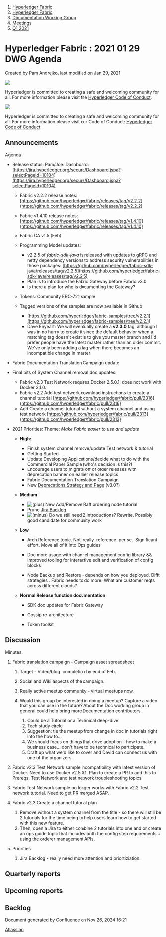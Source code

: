 1. [Hyperledger Fabric](index.html)
2. [Hyperledger Fabric](Hyperledger-Fabric_22839309.html)
3. [Documentation Working Group](Documentation-Working-Group_22839782.html)
4. [Meetings](Meetings_22839778.html)
5. [Q1 2021](Q1-2021_22842487.html)

# Hyperledger Fabric : 2021 01 29 DWG Agenda

Created by Pam Andrejko, last modified on Jan 29, 2021

![](https://wiki.hyperledger.org/download/attachments/2392771/welcome.png?version=2&modificationDate=1572450107000&api=v2)

Hyperledger is committed to creating a safe and welcoming community for all. For more information please visit the [Hyperledger Code of Conduct](https://lf-hyperledger.atlassian.net/wiki/spaces/HYP/pages/19595281/Hyperledger+Code+of+Conduct).

![](https://wiki.hyperledger.org/download/attachments/29034696/Antitrustnotice.png?version=1&modificationDate=1581695654000&api=v2)

Hyperledger is committed to creating a safe and welcoming community for all. For more information please visit our Code of Conduct: [Hyperledger Code of Conduct](https://lf-hyperledger.atlassian.net/wiki/spaces/HYP/pages/19595281/Hyperledger+Code+of+Conduct)

## Announcements

Agenda

- Release status: Pam/Joe: Dashboard: [https://jira.hyperledger.org/secure/Dashboard.jspa?selectPageId=10104](https://jira.hyperledger.org/secure/Dashboard.jspa?selectPageId=10104)
  
  - Fabric v2.2.2 release notes: [https://github.com/hyperledger/fabric/releases/tag/v2.2.2](https://github.com/hyperledger/fabric/releases/tag/v2.2.2)
  - Fabric v1.4.10 release notes: [https://github.com/hyperledger/fabric/releases/tag/v1.4.10](https://github.com/hyperledger/fabric/releases/tag/v1.4.10)
  - Fabric CA v1.5 (Feb)
  - Programming Model updates:  
    
    - v2.2.5 of *fabric-sdk-java* is released with updates to gRPC and netty dependency versions to address security vulnerabilities in those packages: [https://github.com/hyperledger/fabric-sdk-java/releases/tag/v2.2.5](https://github.com/hyperledger/fabric-sdk-java/releases/tag/v2.2.5)
    - Plan is to introduce the Fabric Gateway before Fabric v3.0
    - Is there a plan for who is documenting the Gateway?
  - Tokens: Community ERC-721 sample
  - Tagged versions of the samples are now available in Github
    
    - [https://github.com/hyperledger/fabric-samples/tree/v2.2.1](https://github.com/hyperledger/fabric-samples/tree/v2.2.1)
    - Dave Enyeart: We will eventually create a **v2.3.0** tag, although I was in no hurry to create it since the default behavior when a matching tag doesn't exist is to give you master branch and I'd prefer people have the latest master rather than an older commit. We've only been adding a tag when there becomes an incompatible change in master
- Fabric Documentation Translation Campaign update
- Final bits of System Channel removal doc updates:
  
  - Fabric v2.3 Test Network requires Docker 2.5.0.1, does not work with Docker 3.1.0.
  - Fabric v2.2 Add test network download instructions to create a channel tutorial [https://github.com/hyperledger/fabric/pull/2316](https://github.com/hyperledger/fabric/pull/2316)
  - Add Create a channel tutorial without a system channel and using test network [https://github.com/hyperledger/fabric/pull/2313](https://github.com/hyperledger/fabric/pull/2313)
- 2021 Priorities: Theme: *Make Fabric easier to use and update*
  
  - **High:**
    
    - Finish system channel remove/update Test network &amp; tutorial
    - Getting Started
    - Update Developing Applications/decide what to do with the Commercial Paper Sample (who's decision is this?)
    - Encourage users to migrate off of older releases with deprecation banner on earlier release topics
    - Fabric Documentation Translation Campaign
    - New [Deprecations Strategy and Page](https://jira.hyperledger.org/browse/FAB-18375) (v3.0?)
  - **Medium**
    
    - ![(plus)](images/icons/emoticons/add.png) New Add/Remove Raft ordering node tutorial
    - Prune [Jira Backlog](https://jira.hyperledger.org/secure/RapidBoard.jspa?rapidView=119&view=planning&issueLimit=100)
    - ![(minus)](images/icons/emoticons/forbidden.png) Do we still need 2 Introductions? Rewrite. Possibly good candidate for community work
  - **Low**
    
    - Arch Reference topic. Not  really  reference  per se.  Significant effort. Move all of it into Ops guides
      
    - Doc more usage with channel management config library &amp;&amp; Improved tooling for interactive edit and verification of config blocks
    - Node Backup and Restore - depends on how you deployed. Difft strategies . Fabric needs to do more. What are customer reqts across different clouds?
  - **Normal Release function documentation**
    
    - SDK doc updates for Fabric Gateway
    - Gossip re-architecture
      
    - Token toolkit

## Discussion

Minutes:

1. Fabric translation campaign - Campaign asset spreadsheet
   
   1. Target - Video/blog  completion by end of Feb.
   2. Social and Wiki aspects of the campaign.
   3. Really active meetup community - virtual meetups now.
   4. Would this group be interested in doing a meetup? Capture a video that you can use in the future? About the Doc working group in general could help bring more Documentation contributors.
      
      1. Could be a Tutorial or a Technical deep-dive
      2. Tech study circle
      3. Suggestion: tie the meetup from change in doc in tutorials right into the how to...
      4. We should focus on things that drive adoption - how to make a business case... don't have to be technical to participate.
      5. Draft up what we'd like to cover and David can connect us with one of the organizers.
2. Fabric v2.3 Test Network sample incompatibility with latest version of Docker. Need to use Docker v2.5.0.1. Plan to create a PR to add this to Prereqs, Test Network and test network troubleshooting topics
3. Fabric Test Network sample no longer works with Fabric v2.2 Test network tutorial. Need to get PR merged ASAP.
4. Fabric v2.3 Create a channel tutorial plan
   
   1. Remove without a system channel from the title - so there will still be 2 tutorials for the time being to help users learn how to get started with this new feature.
   2. Then, open a Jira to either combine 2 tutorials into one and or create an ops guide topic that includes both the config step requirements + using the orderer management APIs.
5. Priorities
   
   1. Jira Backlog - really need more attention and priortiziation.

## Quarterly reports

## Upcoming reports

## Backlog

Document generated by Confluence on Nov 26, 2024 16:21

[Atlassian](http://www.atlassian.com/)
